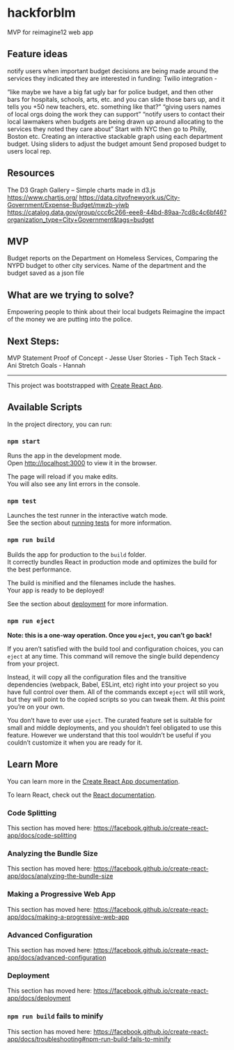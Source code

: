 # hackforblm
MVP for reimagine12 web app

## Feature ideas

notify users when important budget decisions are being made around the services they indicated they are interested in funding: Twilio integration - 


“like maybe we have a big fat ugly bar for police budget, and then other bars for hospitals, schools, arts, etc. and you can slide those bars up, and it tells you +50 new teachers, etc. something like that?”
“giving users names of local orgs doing the work they can support”
“notify users to contact their local lawmakers when budgets are being drawn up around allocating to the services they noted they care about”
Start with NYC then go to Philly, Boston etc. 
Creating an interactive stackable graph using each department budget.
Using sliders to adjust the budget amount
Send proposed budget to users local rep. 

## Resources  
The D3 Graph Gallery – Simple charts made in d3.js
https://www.chartjs.org/
https://data.cityofnewyork.us/City-Government/Expense-Budget/mwzb-yiwb
https://catalog.data.gov/group/ccc6c266-eee8-44bd-89aa-7cd8c4c6bf46?organization_type=City+Government&tags=budget

## MVP

Budget reports on the Department on Homeless Services, Comparing the NYPD budget to other city services. 
Name of the department and the budget saved as a json file 

## What are we trying to solve?
Empowering people to think about their local budgets
Reimagine the impact of the money we are putting into the police. 

## Next Steps:

MVP Statement 
Proof of Concept - Jesse
User Stories - Tiph
Tech Stack - Ani
Stretch Goals - Hannah

_______________________________________________________


This project was bootstrapped with [Create React App](https://github.com/facebook/create-react-app).

## Available Scripts

In the project directory, you can run:

### `npm start`

Runs the app in the development mode.<br />
Open [http://localhost:3000](http://localhost:3000) to view it in the browser.

The page will reload if you make edits.<br />
You will also see any lint errors in the console.

### `npm test`

Launches the test runner in the interactive watch mode.<br />
See the section about [running tests](https://facebook.github.io/create-react-app/docs/running-tests) for more information.

### `npm run build`

Builds the app for production to the `build` folder.<br />
It correctly bundles React in production mode and optimizes the build for the best performance.

The build is minified and the filenames include the hashes.<br />
Your app is ready to be deployed!

See the section about [deployment](https://facebook.github.io/create-react-app/docs/deployment) for more information.

### `npm run eject`

**Note: this is a one-way operation. Once you `eject`, you can’t go back!**

If you aren’t satisfied with the build tool and configuration choices, you can `eject` at any time. This command will remove the single build dependency from your project.

Instead, it will copy all the configuration files and the transitive dependencies (webpack, Babel, ESLint, etc) right into your project so you have full control over them. All of the commands except `eject` will still work, but they will point to the copied scripts so you can tweak them. At this point you’re on your own.

You don’t have to ever use `eject`. The curated feature set is suitable for small and middle deployments, and you shouldn’t feel obligated to use this feature. However we understand that this tool wouldn’t be useful if you couldn’t customize it when you are ready for it.

## Learn More

You can learn more in the [Create React App documentation](https://facebook.github.io/create-react-app/docs/getting-started).

To learn React, check out the [React documentation](https://reactjs.org/).

### Code Splitting

This section has moved here: https://facebook.github.io/create-react-app/docs/code-splitting

### Analyzing the Bundle Size

This section has moved here: https://facebook.github.io/create-react-app/docs/analyzing-the-bundle-size

### Making a Progressive Web App

This section has moved here: https://facebook.github.io/create-react-app/docs/making-a-progressive-web-app

### Advanced Configuration

This section has moved here: https://facebook.github.io/create-react-app/docs/advanced-configuration

### Deployment

This section has moved here: https://facebook.github.io/create-react-app/docs/deployment

### `npm run build` fails to minify

This section has moved here: https://facebook.github.io/create-react-app/docs/troubleshooting#npm-run-build-fails-to-minify
